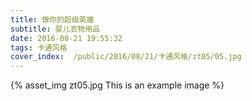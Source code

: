 ```yaml
---
title: 做你的超级英雄
subtitle: 婴儿衣物用品
date: 2016-08-21 19:55:32
tags: 卡通风格
cover_index:  /public/2016/08/21/卡通风格/zt05/05.jpg
---
```



{% asset_img zt05.jpg This is an example image %}
